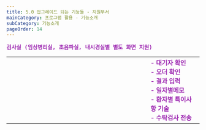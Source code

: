 ```yaml
---
title: 5.0 업그레이드 되는 기능들 - 지원부서
mainCategory: 프로그램 활용 - 기능소개
subCategory: 기능소개
pageOrder: 14
---
```


<pre style="color:#9C26B0; font-weight:Bold">
검사실 (임상병리실, 초음파실, 내시경실별 별도 화면 지원)
</pre>

<table frame=void>
    <tr>
        <td style="border-right: none; width:73%">
            <a href="/images/{{page.url}}_1.png" target="_blank"><img src="/images/{{page.url}}_1.png" alt=""/></a>
        </td>
        <td style="vertical-align: top; color: #9C26B0; font-weight: Bold">
- 대기자 확인<br/>
- 오더 확인<br/>
- 결과 입력<br/>
- 일자별메모<br/>
- 환자별 특이사항 기술<br/>
- 수탁검사 전송<br/>
        </td>
    </tr>
</table>